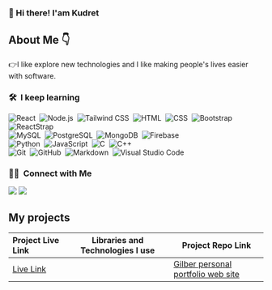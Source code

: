 
### 👋 Hi there! I'am Kudret
## About Me :point_down:
:point_right:I like explore  new technologies and I like making people's lives easier with software.

### 🛠 &nbsp;I keep learning


![React](https://img.shields.io/badge/-React-05122A?style=flat&logo=react)&nbsp;
![Node.js](https://img.shields.io/badge/-Node.js-05122A?style=flat&logo=node.js)&nbsp;
![Tailwind CSS](https://img.shields.io/badge/-Tailwind_CSS-05122A?style=flat&logo=tailwind-css)&nbsp;
![HTML](https://img.shields.io/badge/-HTML5-05122A?style=flat&logo=html5)&nbsp;
![CSS](https://img.shields.io/badge/-CSS3-05122A?style=flat&logo=css3)&nbsp;
![Bootstrap](https://img.shields.io/badge/-Bootstrap-05122A?style=flat&logo=bootstrap)&nbsp;
![ReactStrap](https://img.shields.io/badge/-ReactStrap-05122A?style=flat&logo=bootstrap)&nbsp;\
![MySQL](https://img.shields.io/badge/-MySQL-05122A?style=flat&logo=mysql)&nbsp;
![PostgreSQL](https://img.shields.io/badge/-PostgreSQL-05122A?style=flat&logo=postgresql)&nbsp;
![MongoDB](https://img.shields.io/badge/-MongoDB-05122A?style=flat&logo=mongodb)&nbsp;
![Firebase](https://img.shields.io/badge/-Firebase-05122A?style=flat&logo=firebase)&nbsp;\
![Python](https://img.shields.io/badge/-Python-05122A?style=flat&logo=python)&nbsp;
![JavaScript](https://img.shields.io/badge/-JavaScript-05122A?style=flat&logo=javascript)&nbsp;
![C](https://img.shields.io/badge/-C-05122A?style=flat&logo=C&logoColor=A8B9CC)&nbsp;
![C++](https://img.shields.io/badge/-C++-05122A?style=flat&logo=C%2B%2B&logoColor=00599C)&nbsp;\
![Git](https://img.shields.io/badge/-Git-05122A?style=flat&logo=git)&nbsp;
![GitHub](https://img.shields.io/badge/-GitHub-05122A?style=flat&logo=github)&nbsp;
![Markdown](https://img.shields.io/badge/-Markdown-05122A?style=flat&logo=markdown)&nbsp;
![Visual Studio Code](https://img.shields.io/badge/-Visual%20Studio%20Code-05122A?style=flat&logo=visual-studio-code&logoColor=007ACC)&nbsp;

### 🤝🏻 &nbsp;Connect with Me

<p align="center">

<a href="https://www.linkedin.com/in/kudret-kirbiyik/"><img src="https://img.shields.io/badge/LinkedIn-0077B5?style=for-the-badge&logo=linkedin&logoColor=white"/></a>
<a href="mailto:kudretkrbyk@gmail.com"><img src="https://img.shields.io/badge/Gmail-D14836?style=for-the-badge&logo=gmail&logoColor=white"/></a>

</p>


## My projects
  Project Live Link       |Libraries and Technologies I use     | Project Repo Link   
:-------------------------|-------------------------|-------------------------
[Live Link](https://gilber.kudretkrbyk.com.tr/)|  | [Gilber personal portfolio web site ](https://github.com/kudretkrbyk/wordpressGilber)





